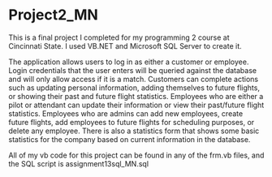 # Project2_MN
 This is a final project I completed for my programming 2 course at Cincinnati State. I used VB.NET and Microsoft SQL Server to create it.

The application allows users to log in as either a customer or employee. Login credentials that the user enters will be queried against the database and will only allow access if it is a match. Customers can complete actions such as updating personal information, adding themselves to future flights, or showing their past and future flight statistics. Employees who are either a pilot or attendant can update their information or view their past/future flight statistics. Employees who are admins can add new employees, create future flights, add employees to future flights for scheduling purposes, or delete any employee. There is also a statistics form that shows some basic statistics for the company based on current information in the database.

All of my vb code for this project can be found in any of the frm.vb files, and the SQL script is assignment13sql_MN.sql
